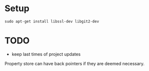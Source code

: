 # Setup

    sudo apt-get install libssl-dev libgit2-dev

# TODO

- keep last times of project updates

Property store can have back pointers if they are deemed necessary.